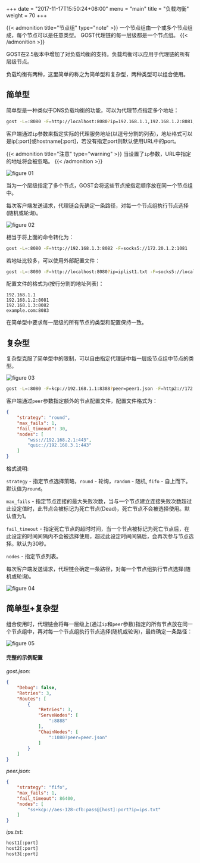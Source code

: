 +++
date = "2017-11-17T15:50:24+08:00"
menu = "main"
title = "负载均衡"
weight = 70
+++

{{< admonition title="节点组" type="note" >}}
一个节点组由一个或多个节点组成，每个节点可以是任意类型。
GOST代理链的每一层级都是一个节点组。
{{< /admonition >}}

GOST在2.5版本中增加了对负载均衡的支持。负载均衡可以应用于代理链的所有层级节点。

负载均衡有两种，这里简单的称之为简单型和复杂型，两种类型可以组合使用。

## 简单型

简单型是一种类似于DNS负载均衡的功能，可以为代理节点指定多个地址：

```bash
gost -L=:8080 -F=http://localhost:8080?ip=192.168.1.1,192.168.1.2:8081,192.168.1.3:8082 -F=socks5://localhost:1080?ip=172.20.1.1:1080,172.20.1.2:1081,172.20.1.3:1082
```

客户端通过`ip`参数来指定实际的代理服务地址(以逗号分割的列表)，地址格式可以是ip[:port]或hostname[:port]，若没有指定port则默认使用URL中的port。

{{< admonition title="注意" type="warning" >}}
当设置了`ip`参数，URL中指定的地址将会被忽略。
{{< /admonition >}}

![figure 01](../img/lb01.png)

当为一个层级指定了多个节点，GOST会将这些节点按指定顺序放在同一个节点组中。

每次客户端发送请求，代理链会先确定一条路径，对每一个节点组执行节点选择(随机或轮询)。

![figure 02](../img/lb02.png)

相当于将上面的命令转化为：

```bash
gost -L=:8080 -F=http://192.168.1.3:8082 -F=socks5://172.20.1.2:1081
```

若地址比较多，可以使用外部配置文件：

```bash
gost -L=:8080 -F=http://localhost:8080?ip=iplist1.txt -F=socks5://localhost:1080?ip=iplist2.txt
```

配置文件的格式为(按行分割的地址列表)：

```text
192.168.1.1
192.168.1.2:8081
192.168.1.3:8082
example.com:8083
```

在简单型中要求每一层级的所有节点的类型和配置保持一致。

## 复杂型

复杂型克服了简单型中的限制，可以自由指定代理链中每一层级节点组中节点的类型。

![figure 03](../img/lb03.png)

```bash
gost -L=:8080 -F=kcp://192.168.1.1:8388?peer=peer1.json -F=http2://172.20.1.1:443?peer=peer2.json
```

客户端通过`peer`参数指定额外的节点配置文件，配置文件格式为：

```json
{
    "strategy": "round",
    "max_fails": 1,
    "fail_timeout": 30,
    "nodes": [
        "wss://192.168.2.1:443",
        "quic://192.168.3.1:443"
    ]
}
```

格式说明:

`strategy` - 指定节点选择策略，`round` - 轮询，`random` - 随机, `fifo` - 自上而下。默认值为`round`。

`max_fails` - 指定节点连接的最大失败次数，当与一个节点建立连接失败次数超过此设定值时，此节点会被标记为死亡节点(Dead)，死亡节点不会被选择使用。默认值为1。

`fail_timeout` - 指定死亡节点的超时时间，当一个节点被标记为死亡节点后，在此设定的时间间隔内不会被选择使用，超过此设定时间间隔后，会再次参与节点选择。默认为30秒。

`nodes` - 指定节点列表。

每次客户端发送请求，代理链会确定一条路径，对每一个节点组执行节点选择(随机或轮询)。

![figure 04](../img/lb04.png)

## 简单型+复杂型

组合使用时，代理链会将每一层级上(通过`ip`和`peer`参数)指定的所有节点放在同一个节点组中，再对每一个节点组执行节点选择(随机或轮询)，最终确定一条路径：

![figure 05](../img/lb05.png)

#### 完整的示例配置
*gost.json*:
```json
{
    "Debug": false,
    "Retries": 3,
    "Routes": [
        {
            "Retries": 3,
            "ServeNodes": [
                ":8888"
            ],
            "ChainNodes": [
                ":1080?peer=peer.json"
            ]
        }
    ]
}
```
*peer.json*:
```json
{
    "strategy": "fifo",
    "max_fails": 1,
    "fail_timeout": 86400,
    "nodes": [
        "ss+kcp://aes-128-cfb:pass@[host]:port?ip=ips.txt"
    ]
}
```
*ips.txt*:
```txt
host1[:port]
host2[:port]
host3[:port]
```